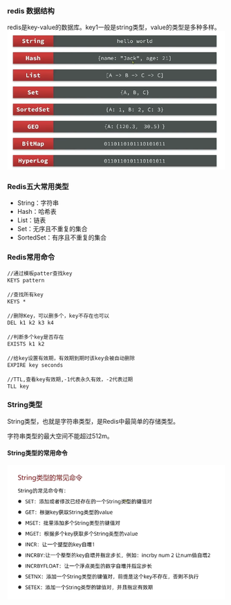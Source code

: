 
### redis 数据结构

redis是key-value的数据库。key1一般是string类型，value的类型是多种多样。![img](image/redis/1650098173929.png)

### Redis五大常用类型

* String：字符串
* Hash：哈希表
* List：链表
* Set：无序且不重复的集合
* SortedSet：有序且不重复的集合

### Redis常用命令

```
//通过模板patter查找key
KEYS pattern

//查找所有key
KEYS *

//删除Key，可以删多个，key不存在也可以
DEL k1 k2 k3 k4

//判断多个key是否存在
EXISTS k1 k2

//给key设置有效期，有效期到期时该key会被自动删除
EXPIRE key seconds

//TTL,查看key有效期,-1代表永久有效，-2代表过期
TLL key

```

### String类型

String类型，也就是字符串类型，是Redis中最简单的存储类型。

字符串类型的最大空间不能超过512m。

#### String类型的常用命令

![img](image/redis/1650109222012.png)
